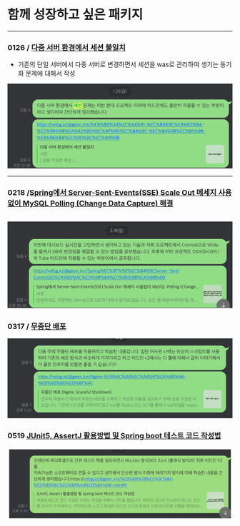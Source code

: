# 함께 성장하고 싶은 패키지

---

### 0126 / [다중 서버 환경에서 세션 불일치](https://velog.io/@geon_km/%EB%8B%A4%EC%A4%91-%EC%84%9C%EB%B2%84-%ED%99%98%EA%B2%BD%EC%97%90%EC%84%9C-%EC%84%B8%EC%85%98-%EB%B6%88%EC%9D%BC%EC%B9%98) 

- 기존의 단일 서버에서 다중 서버로 변경하면서 세션을 was로 관리하여 생기는 동기화 문제에 대해서 작성

![img.png](..//img/다중세션.png)


---

### 0218 /[Spring에서 Server-Sent-Events(SSE) Scale Out 메세지 사용없이 MySQL Polling (Change Data Capture) 해결](https://velog.io/@geon_km/Spring%EC%97%90%EC%84%9CServer-Sent-EventsSSE%EA%B5%AC%ED%98%84%ED%95%98%EA%B8%B0)

![img.png](../img/SSE.png)
---

### 0317 / [무중단 배포](https://velog.io/@geon_km/Nginx-%EB%AC%B4%EC%A4%91%EB%8B%A8-%EB%B0%B0%ED%8F%AC)

![img.png](../img/무중단배포.png)


###  0519 [JUnit5, AssertJ 활용방법 및 Spring boot 테스트 코드 작성법](https://velog.io/@geon_km/%EB%8B%A8%EC%9C%84-%ED%85%8C%EC%8A%A4%ED%8A%B8-rs6ri4fz)
![img.png](../img/0519.png)